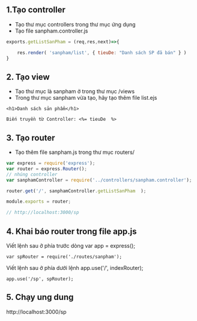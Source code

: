 ## 1.Tạo controller
- Tạo thư mục controllers trong thư mục ứng dụng
- Tạo file sanpham.controller.js 

```javascript
exports.getListSanPham = (req,res,next)=>{

    res.render( 'sanpham/list', { tieuDe: "Danh sách SP đã bán" } )
}
```
## 2. Tạo view
- Tạo thư mục là sanpham ở trong thư mục /views
- Trong thư mục sanpham  vừa tạo, hãy tạo thêm file list.ejs 
```
<h1>Danh sách sản phẩm</h1>

Biến truyền từ Controller: <%= tieuDe  %>
```

## 3. Tạo router
- Tạo thêm file sanpham.js trong thư mục routers/
```javascript
var express = require('express');
var router = express.Router();
// nhúng controller 
var sanphamController = require('../controllers/sanpham.controller');

router.get('/', sanphamController.getListSanPham  );

module.exports = router;

// http://localhost:3000/sp
```

## 4. Khai  báo router trong file app.js

Viết lệnh sau ở phía trước dòng var app = express();
```
var spRouter = require('./routes/sanpham');
```

 Viết lệnh sau ở phía dưới lệnh app.use('/', indexRouter);
```
app.use('/sp', spRouter);
```
## 5. Chạy ung dung 

http://localhost:3000/sp

